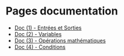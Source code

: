 # Pages documentation

* [Doc (1) - Entrées et Sorties](1%20-%20Entrées%20et%20Sorties.md)
* [Doc (2) - Variables](2%20-%20Variables.md)
* [Doc (3) - Opérations mathématiques](3%20-%20Opérations%20mathématiques.md)
* [Doc (4) - Conditions](4%20-%20Conditions.md)

